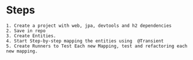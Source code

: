 
# Steps
    1. Create a project with web, jpa, devtools and h2 dependencies
    2. Save in repo
    3. Create Entities.
    4. Start Step-by-step mapping the entities using  @Transient
    5. Create Runners to Test Each new Mapping, test and refactoring each new mapping.